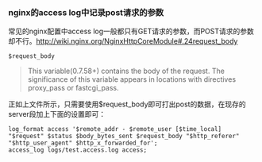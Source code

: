 ### nginx的access log中记录post请求的参数


常见的nginx配置中access log一般都只有GET请求的参数，而POST请求的参数却不行。http://wiki.nginx.org/NginxHttpCoreModule#.24request_body

    $request_body

> This variable(0.7.58+) contains the body of the request. The significance of this variable appears in locations with directives proxy_pass or fastcgi_pass.

正如上文件所示，只需要使用$request_body即可打出post的数据，在现存的server段加上下面的设置即可：


    log_format access '$remote_addr - $remote_user [$time_local] "$request" $status $body_bytes_sent $request_body "$http_referer" "$http_user_agent" $http_x_forwarded_for';
    access_log logs/test.access.log access;
